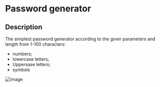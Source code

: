 # Password generator

## Description
The simplest password generator according to the given parameters and length from 1-100 characters:
  - numbers;
  - lowercase letters;
  - Uppersase letters;
  - symbols

![image](https://github.com/user-attachments/assets/153fe872-2f77-4fa3-a07c-e5f26e77f3e0)
